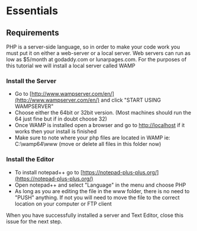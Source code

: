 # Essentials
## Requirements

PHP is a server-side language, so in order to make your code work you must put it on either a web-server or a local server.  Web servers can run as low as $5/month at godaddy.com or lunarpages.com.  For the purposes of this tutorial we will install a local server called WAMP

### Install the Server

 - Go to [http://www.wampserver.com/en/](http://www.wampserver.com/en/) and click  "START USING WAMPSERVER"
 - Choose either the 64bit or 32bit version.  (Most machines should run the 64 just fine but if in doubt choose 32)
 - Once WAMP is installed open a browser and go to [http://localhost](http://localhost) if it works then your install is finished
 - Make sure to note where your php files are located in WAMP ie: C:\\wamp64\www (move or delete all files in this folder now)
 

### Install the Editor

 - To install notepad++ go to [https://notepad-plus-plus.org/](https://notepad-plus-plus.org/)
 - Open notepad++ and select "Language" in the menu and choose PHP
 - As long as you are editing the file in the www folder, there is no need to "PUSH" anything.  If not you will need to move the file to the correct location on your computer or FTP client

When you have successfully installed a server and Text Editor, close this issue for the next step.